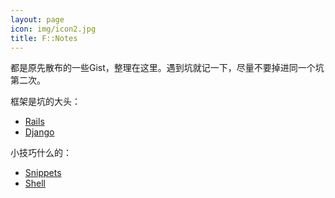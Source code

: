 ```yaml
---
layout: page
icon: img/icon2.jpg
title: F::Notes
---
```


都是原先散布的一些Gist，整理在这里。遇到坑就记一下，尽量不要掉进同一个坑第二次。

框架是坑的大头：

+ [Rails](https://gist.github.com/1605918)
+ [Django](https://gist.github.com/3186148)

小技巧什么的：

+ [Snippets](https://gist.github.com/1611068)
+ [Shell](https://gist.github.com/1611068)

